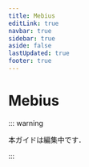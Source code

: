 ```yaml
---
title: Mebius
editLink: true
navbar: true
sidebar: true
aside: false
lastUpdated: true
footer: true
---
```


# Mebius

::: warning

本ガイドは編集中です．

:::
